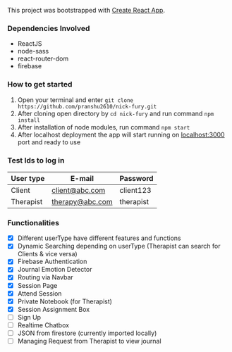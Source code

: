 This project was bootstrapped with [Create React App](https://github.com/facebook/create-react-app).
### Dependencies Involved
* ReactJS
* node-sass
* react-router-dom
* firebase
### How to get started
1. Open your terminal and enter `git clone https://github.com/pranshu2610/nick-fury.git`
2. After cloning open directory by `cd nick-fury` and run command `npm install`
3. After installation of node modules, run command `npm start`
4. After localhost deployment the app will start running on [localhost:3000](localhost:3000) port and ready to use
### Test Ids to log in
User type  | E-mail | Password
------------- | ------------- | -------------
Client   | client@abc.com | client123
Therapist  | therapy@abc.com | therapist
### Functionalities
- [x] Different userType have different features and functions
- [x] Dynamic Searching depending on userType (Therapist can search for Clients & vice versa)
- [x] Firebase Authentication
- [x] Journal Emotion Detector
- [x] Routing via Navbar
- [x] Session Page
- [x] Attend Session
- [x] Private Notebook (for Therapist)
- [x] Session Assignment Box
- [ ] Sign Up
- [ ] Realtime Chatbox
- [ ] JSON from firestore (currently imported locally)
- [ ] Managing Request from Therapist to view journal
